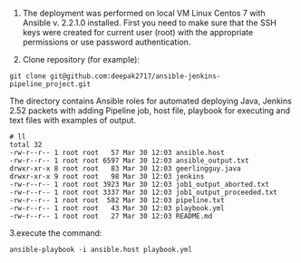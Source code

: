 1.	The deployment was performed on local VM Linux Centos 7 with Ansible v. 2.2.1.0 installed. 
First you need to make sure that the SSH keys were created for current user (root) with the appropriate permissions or use password authentication.

2.	Clone repository (for example):
```
git clone git@github.com:deepak2717/ansible-jenkins-pipeline_project.git
```

The directory contains Ansible roles for automated deploying Java, Jenkins 2.52 packets with adding Pipeline job, host file, playbook for executing and text files with examples of output.
```
# ll
total 32
-rw-r--r-- 1 root root   57 Mar 30 12:03 ansible.host
-rw-r--r-- 1 root root 6597 Mar 30 12:03 ansible_output.txt
drwxr-xr-x 8 root root   83 Mar 30 12:03 geerlingguy.java
drwxr-xr-x 9 root root   98 Mar 30 12:03 jenkins
-rw-r--r-- 1 root root 3923 Mar 30 12:03 job1_output_aborted.txt
-rw-r--r-- 1 root root 3337 Mar 30 12:03 job1_output_proceeded.txt
-rw-r--r-- 1 root root  582 Mar 30 12:03 pipeline.txt
-rw-r--r-- 1 root root   43 Mar 30 12:03 playbook.yml
-rw-r--r-- 1 root root   27 Mar 30 12:03 README.md
```
3.execute the command:
```
ansible-playbook -i ansible.host playbook.yml
```
